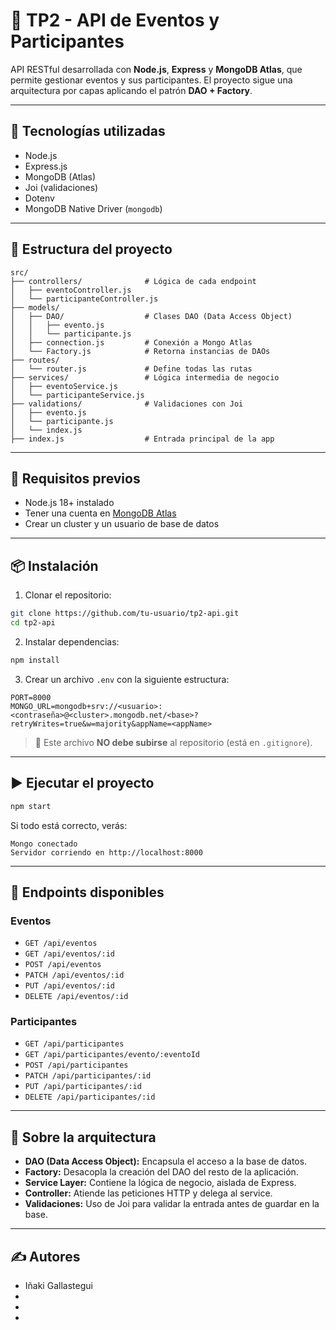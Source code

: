 # 🧾 TP2 - API de Eventos y Participantes

API RESTful desarrollada con **Node.js**, **Express** y **MongoDB Atlas**, que permite gestionar eventos y sus participantes. El proyecto sigue una arquitectura por capas aplicando el patrón **DAO + Factory**.

---

## 🚀 Tecnologías utilizadas

- Node.js
- Express.js
- MongoDB (Atlas)
- Joi (validaciones)
- Dotenv
- MongoDB Native Driver (`mongodb`)

---

## 📁 Estructura del proyecto

```
src/
├── controllers/              # Lógica de cada endpoint
│   ├── eventoController.js
│   └── participanteController.js
├── models/
│   ├── DAO/                  # Clases DAO (Data Access Object)
│   │   ├── evento.js
│   │   └── participante.js
│   ├── connection.js         # Conexión a Mongo Atlas
│   └── Factory.js            # Retorna instancias de DAOs
├── routes/
│   └── router.js             # Define todas las rutas
├── services/                 # Lógica intermedia de negocio
│   ├── eventoService.js
│   └── participanteService.js
├── validations/              # Validaciones con Joi
│   ├── evento.js
│   └── participante.js
│   └── index.js
├── index.js                  # Entrada principal de la app
```

---

## 🔌 Requisitos previos

- Node.js 18+ instalado
- Tener una cuenta en [MongoDB Atlas](https://www.mongodb.com/cloud/atlas)
- Crear un cluster y un usuario de base de datos

---

## 📦 Instalación

1. Clonar el repositorio:

```bash
git clone https://github.com/tu-usuario/tp2-api.git
cd tp2-api
```

2. Instalar dependencias:

```bash
npm install
```

3. Crear un archivo `.env` con la siguiente estructura:

```
PORT=8000
MONGO_URL=mongodb+srv://<usuario>:<contraseña>@<cluster>.mongodb.net/<base>?retryWrites=true&w=majority&appName=<appName>
```

> 🔐 Este archivo **NO debe subirse** al repositorio (está en `.gitignore`).

---

## ▶️ Ejecutar el proyecto

```bash
npm start
```

Si todo está correcto, verás:

```
Mongo conectado
Servidor corriendo en http://localhost:8000
```

---

## 📮 Endpoints disponibles

### Eventos
- `GET /api/eventos`
- `GET /api/eventos/:id`
- `POST /api/eventos`
- `PATCH /api/eventos/:id`
- `PUT /api/eventos/:id`
- `DELETE /api/eventos/:id`

### Participantes
- `GET /api/participantes`
- `GET /api/participantes/evento/:eventoId`
- `POST /api/participantes`
- `PATCH /api/participantes/:id`
- `PUT /api/participantes/:id`
- `DELETE /api/participantes/:id`

---

## 🧠 Sobre la arquitectura

- **DAO (Data Access Object):** Encapsula el acceso a la base de datos.
- **Factory:** Desacopla la creación del DAO del resto de la aplicación.
- **Service Layer:** Contiene la lógica de negocio, aislada de Express.
- **Controller:** Atiende las peticiones HTTP y delega al service.
- **Validaciones:** Uso de Joi para validar la entrada antes de guardar en la base.

---

## ✍️ Autores

- Iñaki Gallastegui
- 
- 
- 
